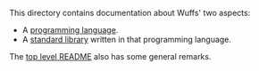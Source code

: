 This directory contains documentation about Wuffs' two aspects:

- A [programming language](/doc/wuffs-the-language.md).
- A [standard library](/doc/wuffs-the-library.md) written in that programming
  language.

The [top level README](/README.md) also has some general remarks.
